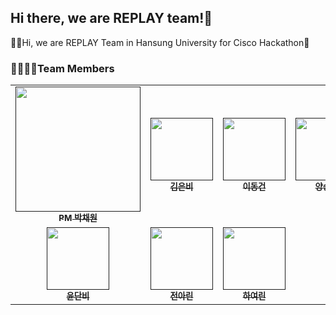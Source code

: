 ## Hi there, we are REPLAY team!👋

🙋‍♀️Hi, we are REPLAY Team in Hansung University for Cisco Hackathon🌈

### 👨‍👩‍👧‍👧Team Members
<table>
  <tbody>
    <tr>
      <td align="center"><a href=""><img src="https://github.com/HSU-REPLAY/.github/assets/109191101/e4e18e70-1911-468c-b0f8-19916f638552" width="200px;" alt=""/><br /><sub><b>PM 박채원</b></sub></a><br /></td>
      <td align="center"><a href=""><img src="" width="100px;" alt=""/><br /><sub><b>김은비</b></sub></a><br /></td>
      <td align="center"><a href=""><img src="" width="100px;" alt=""/><br /><sub><b>이동건</b></sub></a><br /></td>
      <td align="center"><a href=""><img src="" width="100px;" alt=""/><br /><sub><b>양승연</b></sub></a><br /></td>
     <tr/>
      <td align="center"><a href=""><img src="" width="100px;" alt=""/><br /><sub><b>윤단비</b></sub></a><br /></td>
      <td align="center"><a href=""><img src="" width="100px;" alt=""/><br /><sub><b>전아린</b></sub></a><br /></td>
      <td align="center"><a href=""><img src="" width="100px;" alt=""/><br /><sub><b>하여린</b></sub></a><br /></td>
    </tr>
  </tbody>
</table>
<!--

**Here are some ideas to get you started:**

🙋‍♀️ A short introduction - what is your organization all about?
🌈 Contribution guidelines - how can the community get involved?
👩‍💻 Useful resources - where can the community find your docs? Is there anything else the community should know?
🍿 Fun facts - what does your team eat for breakfast?
🧙 Remember, you can do mighty things with the power of [Markdown](https://docs.github.com/github/writing-on-github/getting-started-with-writing-and-formatting-on-github/basic-writing-and-formatting-syntax)
-->
